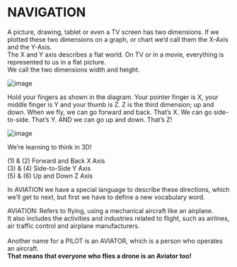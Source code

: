 # NAVIGATION

A picture, drawing, tablet or even a TV screen has two dimensions. If we plotted these two dimensions on a graph, or chart we’d call them the X-Axis and the Y-Axis. <br>
The X and Y axis describes a flat world. On TV or in a movie, everything is represented to us in a flat picture.  <br>
We call the two dimensions width and height. <br>

![image](https://github.com/ions29/cpp-reading-material/assets/127531384/af637141-d8e1-40ac-adc2-f9d7a96d82b5)


Hold your fingers as shown in the diagram. Your pointer finger is X, your middle finger is Y and your thumb is Z. Z is the third dimension; up and down. When we fly, we can go forward and back. That’s X. We can go side-to-side. That’s Y. AND we can go up and down. That’s Z!





![image](https://github.com/ions29/cpp-reading-material/assets/127531384/837c77eb-86e8-464d-9f6c-be151ae1f041)



We’re learning to think in 3D!<br>

(1) & (2)	Forward and Back	X Axis<br>
(3) & (4)	Side-to-Side	Y Axis<br>
(5) & (6)	Up and Down	Z Axis<br>
 
 
In AVIATION we have a special language to describe these directions, which we’ll get to next, but first we have to define a new vocabulary word.<br>

AVIATION: Refers to flying, using a mechanical aircraft like an airplane. <br>
It also includes the activities and industries related to flight, such as airlines, air traffic control and airplane manufacturers.<br><br>
Another name for a PILOT is an AVIATOR, which is a person who operates an aircraft. 
<br>**That means that everyone who flies a drone is an Aviator too!**
